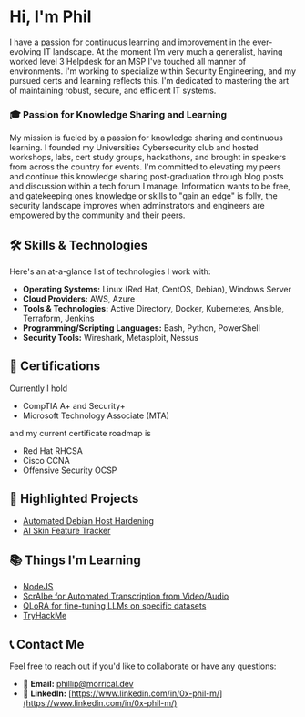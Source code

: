 # Hi, I'm Phil
I have a passion for continuous learning and improvement in the ever-evolving IT landscape. At the moment I'm very much a generalist, having worked level 3 Helpdesk for an MSP I've touched 
all manner of environments. I'm working to specialize within Security Engineering, and my pursued certs and learning reflects this. I'm dedicated to mastering the art of maintaining robust, secure, and efficient IT systems.

### 🎓 Passion for Knowledge Sharing and Learning
My mission is fueled by a passion for knowledge sharing and continuous learning. I founded my Universities Cybersecurity club and hosted workshops, labs, cert study groups, hackathons, and brought in speakers from across the country for events. I'm committed to elevating my peers and continue this knowledge sharing post-graduation through blog posts and discussion within a tech forum I manage. Information wants to be free, and gatekeeping ones knowledge or skills to "gain an edge" is folly, the security landscape improves when adminstrators and engineers are empowered by the community and their peers.

## 🛠️ Skills & Technologies

Here's an at-a-glance list of technologies I work with:

- **Operating Systems:** Linux (Red Hat, CentOS, Debian), Windows Server
- **Cloud Providers:** AWS, Azure
- **Tools & Technologies:**  Active Directory, Docker, Kubernetes, Ansible, Terraform, Jenkins
- **Programming/Scripting Languages:** Bash, Python, PowerShell
- **Security Tools:** Wireshark, Metasploit, Nessus

## 📄 Certifications
Currently I hold
- CompTIA A+ and Security+
- Microsoft Technology Associate (MTA)

and my current certificate roadmap is
- Red Hat RHCSA
- Cisco CCNA
- Offensive Security OCSP

## 🚀 Highlighted Projects
- [Automated Debian Host Hardening](https://github.com/0-phil/debian-hardening)
- [AI Skin Feature Tracker](https://github.com/0-phil/AISkinTracker)

## 📚 Things I'm Learning
- [NodeJS](https://github.com/nodejs/node)
- [ScrAIbe for Automated Transcription from Video/Audio](https://github.com/JSchmie/ScrAIbe)
- [QLoRA for fine-tuning LLMs on specific datasets](https://github.com/artidoro/qlora)
- [TryHackMe](https://tryhackme.com/p/pcmhdhp)

## 📞 Contact Me

Feel free to reach out if you'd like to collaborate or have any questions:

- 📧 **Email:** [phillip@morrical.dev](mailto:phillip@morrical.dev)
- 🔗 **LinkedIn:** [https://www.linkedin.com/in/0x-phil-m/](https://www.linkedin.com/in/0x-phil-m/)
